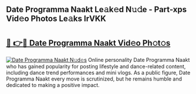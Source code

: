 ##  Date Programma Naakt Le𝚊k𝚎d N𝚞𝚍e - Part-xps Vid𝚎o Photos Le𝚊ks IrVKK

# <h2><a href="http://fbaskjz.evod.top/?m=+Date+Programma+Naakt">🔗 👉🔴  Date Programma Naakt Vid𝚎o Ph𝚘t𝚘s</a></h2>

[![ Date Programma Naakt N𝚞d𝚎s](https://i.imgur.com/8V9OHl7.gif)](http://fbaskjz.evod.top/?m=+Date+Programma+Naakt)
Online personality  Date Programma Naakt who has gained popularity for posting lifestyle and dance-related content, including dance trend performances and mini vlogs. As a public figure,  Date Programma Naakt every move is scrutinized, but he remains humble and dedicated to making a positive impact. 
